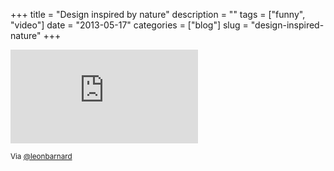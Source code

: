 +++
title = "Design inspired by nature"
description = ""
tags = ["funny", "video"]
date = "2013-05-17"
categories = ["blog"]
slug = "design-inspired-nature"
+++



<p><iframe src="https://fast.wistia.net/embed/iframe/m0s4n6hmbr?playerColor=bb6b29&amp;version=v1&amp;volumeControl=true" allowtransparency="true" frameborder="0" scrolling="no" class="wistia_embed" name="wistia_embed"></iframe>  </p>
<p><small>Via <a href="https://twitter.com/leonbarnard">@leonbarnard</a></small></p>
